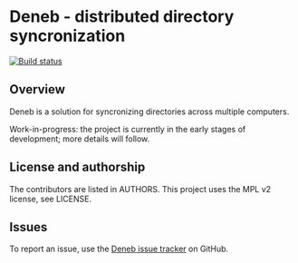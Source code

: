# Deneb - distributed directory syncronization

[![Build status](https://travis-ci.org/radupopescu/deneb.svg?branch=master)](https://travis-ci.org/radupopescu/deneb)

## Overview

Deneb is a solution for syncronizing directories across multiple computers.

Work-in-progress: the project is currently in the early stages of development; more details will follow.

## License and authorship

The contributors are listed in AUTHORS. This project uses the MPL v2 license, see LICENSE.

## Issues

To report an issue, use the [Deneb issue tracker](https://github.com/radupopescu/deneb/issues) on GitHub.


